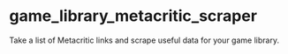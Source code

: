 # game_library_metacritic_scraper
Take a list of Metacritic links and scrape useful data for your game library. 
